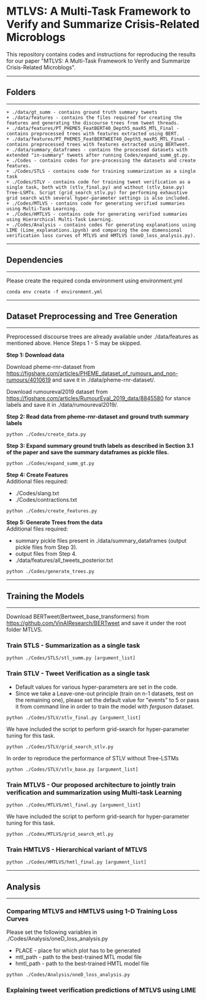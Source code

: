 # MTLVS: A Multi-Task Framework to Verify and Summarize Crisis-Related Microblogs

This repository contains codes and instructions for reproducing the results for our paper "MTLVS: A Multi-Task Framework to Verify and Summarize Crisis-Related Microblogs".


------------------------------------------
## Folders
------------------------------------------

```
+ ./data/gt_summ - contains ground truth summary tweets 
+ ./data/features - contains the files required for creating the features and generating the discourse trees from tweet threads.
+ ./data/features/PT_PHEME5_FeatBERT40_Depth5_maxR5_MTL_Final - contains preprocessed trees with features extracted using BERT.
+ ./data/features/PT_PHEME5_FeatBERTWEET40_Depth5_maxR5_MTL_Final - contains preprocessed trees with features extracted using BERTweet.
+ ./data/summary_dataframes - contains the processed datasets with extended "in-summary" tweets after running Codes/expand_summ_gt.py.
+ ./Codes - contains codes for pre-processing the datasets and create features.
+ ./Codes/STLS - contains code for training summarization as a single task
+ ./Codes/STLV - contains code for training tweet verification as a single task, both with (stlv_final.py) and without (stlv_base.py) Tree-LSMTs. Script (grid_search_stlv.py) for performing exhaustive grid search with several hyper-parameter settings is also included.
+ ./Codes/MTLVS - contains code for generating verified summaries using Multi-Task Learning.
+ ./Codes/HMTLVS - contains code for generating verified summaries using Hierarchical Multi-Task Learning.
+ ./Codes/Analysis - contains codes for generating explanations using LIME (Lime_explanations.ipynb) and comparing the one dimensional verification loss curves of MTLVS and HMTLVS (oneD_loss_analysis.py).
```

------------------------------------------
## Dependencies
------------------------------------------
Please create the required conda environment using environment.yml
~~~
conda env create -f environment.yml
~~~

------------------------------------------
## **Dataset Preprocessing and Tree Generation**
------------------------------------------

Preprocessed discourse trees are already available under ./data/features as mentioned above. 
Hence Steps 1 - 5 may be skipped.

**Step 1: Download data**

Download pheme-rnr-dataset from https://figshare.com/articles/PHEME_dataset_of_rumours_and_non-rumours/4010619 and save it in ./data/pheme-rnr-dataset/.  

Download rumoureval2019 dataset from https://figshare.com/articles/RumourEval_2019_data/8845580 for stance labels and save it in ./data/rumoureval2019/. 

**Step 2: Read data from pheme-rnr-dataset and ground truth summary labels**
~~~
python ./Codes/create_data.py
~~~

**Step 3: Expand summary ground truth labels as described in Section 3.1 of the paper and save the summary dataframes as pickle files.**
~~~
python ./Codes/expand_summ_gt.py
~~~

**Step 4: Create Features**  
Additional files required: 
  - ./Codes/slang.txt 
  - ./Codes/contractions.txt 
~~~
python ./Codes/create_features.py
~~~

**Step 5: Generate Trees from the data**  
Additional files required: 
  - summary pickle files present in ./data/summary_dataframes (output pickle files from Step 3).
  - output files from Step 4.
  - ./data/features/all_tweets_posterior.txt
~~~
python ./Codes/generate_trees.py
~~~

------------------------------------------
## Training the Models
------------------------------------------

Download BERTweet(Bertweet_base_transformers) from https://github.com/VinAIResearch/BERTweet and save it under the root folder MTLVS. 

### Train STLS - Summarization as a single task
~~~
python ./Codes/STLS/stl_summ.py [argument_list]
~~~

### Train STLV - Tweet Verification as a single task
  - Default values for various hyper-parameters are set in the code.
  - Since we take a Leave-one-out principle (train on n-1 datasets, test on the remaining one), please set the default value for "events" to 5 or pass it from command line in order to train the model with *ferguson* dataset.
  
~~~
python ./Codes/STLV/stlv_final.py [argument_list]
~~~
We have included the script to perform grid-search for hyper-parameter tuning for this task.
~~~
python ./Codes/STLV/grid_search_stlv.py
~~~

In order to reproduce the performance of STLV without Tree-LSTMs
~~~
python ./Codes/STLV/stlv_base.py [argument_list]
~~~

### Train MTLVS - Our proposed architecture to jointly train verification and summarization using Multi-task Learning
  
~~~
python ./Codes/MTLVS/mtl_final.py [argument_list]
~~~
We have included the script to perform grid-search for hyper-parameter tuning for this task.
~~~
python ./Codes/MTLVS/grid_search_mtl.py
~~~

### Train HMTLVS - Hierarchical variant of MTLVS
~~~
python ./Codes/HMTLVS/hmtl_final.py [argument_list]
~~~

------------------------------------------
## Analysis
------------------------------------------
### Comparing MTLVS and HMTLVS using 1-D Training Loss Curves
Please set the following variables in ./Codes/Analysis/oneD_loss_analysis.py
  - PLACE - place for which plot has to be generated
  - mtl_path - path to the best-trained MTL model file
  - hmtl_path - path to the best-trained HMTL model file
~~~
python ./Codes/Analysis/oneD_loss_analysis.py
~~~

### Explaining tweet verification predictions of MTLVS using LIME
